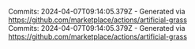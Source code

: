 Commits: 2024-04-07T09:14:05.379Z - Generated via https://github.com/marketplace/actions/artificial-grass
<br>
Commits: 2024-04-07T09:14:05.379Z - Generated via https://github.com/marketplace/actions/artificial-grass
<br>
